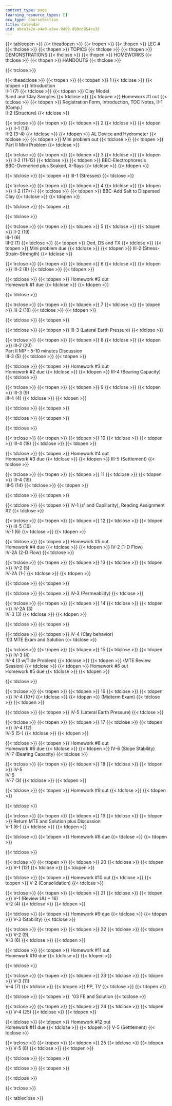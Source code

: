 ```yaml
---
content_type: page
learning_resource_types: []
ocw_type: CourseSection
title: Calendar
uid: abca3a2e-e4e0-a3ee-9499-890cd954ca32
---
```


{{< tableopen >}}
{{< theadopen >}}
{{< tropen >}}
{{< thopen >}}
LEC #
{{< thclose >}}
{{< thopen >}}
TOPICS
{{< thclose >}}
{{< thopen >}}
DEMONSTRATIONS
{{< thclose >}}
{{< thopen >}}
HOMEWORKS
{{< thclose >}}
{{< thopen >}}
HANDOUTS
{{< thclose >}}

{{< trclose >}}

{{< theadclose >}}
{{< tropen >}}
{{< tdopen >}}
1
{{< tdclose >}}
{{< tdopen >}}
Introduction  
II-1 (7)
{{< tdclose >}}
{{< tdopen >}}
Clay Model  
Sand and Clay Samples
{{< tdclose >}}
{{< tdopen >}}
Homework #1 out
{{< tdclose >}}
{{< tdopen >}}
Registration Form, Introduction, TOC Notes, II-1 (Comp.)  
II-2 (Structure)
{{< tdclose >}}

{{< trclose >}}
{{< tropen >}}
{{< tdopen >}}
2
{{< tdclose >}}
{{< tdopen >}}
II-1 (13)  
II-2 (3-4)
{{< tdclose >}}
{{< tdopen >}}
AL Device and Hydrometer
{{< tdclose >}}
{{< tdopen >}}
Mini problem out
{{< tdclose >}}
{{< tdopen >}}
Part II Mini Problem
{{< tdclose >}}

{{< trclose >}}
{{< tropen >}}
{{< tdopen >}}
3
{{< tdclose >}}
{{< tdopen >}}
II-2 (11-12)
{{< tdclose >}}
{{< tdopen >}}
BBC-Electrophoresis  
BBC-Ovendried plus Soaked, X-Rays
{{< tdclose >}}
{{< tdopen >}}

{{< tdclose >}}
{{< tdopen >}}
III-1 (Stresses)
{{< tdclose >}}

{{< trclose >}}
{{< tropen >}}
{{< tdopen >}}
4
{{< tdclose >}}
{{< tdopen >}}
II-2 (17+/-)
{{< tdclose >}}
{{< tdopen >}}
BBC-Add Salt to Dispersed Clay
{{< tdclose >}}
{{< tdopen >}}

{{< tdclose >}}
{{< tdopen >}}

{{< tdclose >}}

{{< trclose >}}
{{< tropen >}}
{{< tdopen >}}
5
{{< tdclose >}}
{{< tdopen >}}
II-2 (19)  
III-1 (6)  
III-2 (1)
{{< tdclose >}}
{{< tdopen >}}
Oed, DS and TX
{{< tdclose >}}
{{< tdopen >}}
Mini problem due
{{< tdclose >}}
{{< tdopen >}}
III-2 (Stress-Strain-Strength)
{{< tdclose >}}

{{< trclose >}}
{{< tropen >}}
{{< tdopen >}}
6
{{< tdclose >}}
{{< tdopen >}}
III-2 (8)
{{< tdclose >}}
{{< tdopen >}}

{{< tdclose >}}
{{< tdopen >}}
Homework #2 out  
Homework #1 due
{{< tdclose >}}
{{< tdopen >}}

{{< tdclose >}}

{{< trclose >}}
{{< tropen >}}
{{< tdopen >}}
7
{{< tdclose >}}
{{< tdopen >}}
III-2 (18)
{{< tdclose >}}
{{< tdopen >}}

{{< tdclose >}}
{{< tdopen >}}

{{< tdclose >}}
{{< tdopen >}}
III-3 (Lateral Earth Pressure)
{{< tdclose >}}

{{< trclose >}}
{{< tropen >}}
{{< tdopen >}}
8
{{< tdclose >}}
{{< tdopen >}}
III-2 (20)  
Part II MP - 5-10 minutes Discussion  
III-3 (5)
{{< tdclose >}}
{{< tdopen >}}

{{< tdclose >}}
{{< tdopen >}}
Homework #3 out  
Homework #2 due
{{< tdclose >}}
{{< tdopen >}}
III-4 (Bearing Capacity)
{{< tdclose >}}

{{< trclose >}}
{{< tropen >}}
{{< tdopen >}}
9
{{< tdclose >}}
{{< tdopen >}}
III-3 (9)  
III-4 (4)
{{< tdclose >}}
{{< tdopen >}}

{{< tdclose >}}
{{< tdopen >}}

{{< tdclose >}}
{{< tdopen >}}

{{< tdclose >}}

{{< trclose >}}
{{< tropen >}}
{{< tdopen >}}
10
{{< tdclose >}}
{{< tdopen >}}
III-4 (18)
{{< tdclose >}}
{{< tdopen >}}

{{< tdclose >}}
{{< tdopen >}}
Homework #4 out  
Homework #3 due
{{< tdclose >}}
{{< tdopen >}}
III-5 (Settlement)
{{< tdclose >}}

{{< trclose >}}
{{< tropen >}}
{{< tdopen >}}
11
{{< tdclose >}}
{{< tdopen >}}
III-4 (19)  
III-5 (14)
{{< tdclose >}}
{{< tdopen >}}

{{< tdclose >}}
{{< tdopen >}}

{{< tdclose >}}
{{< tdopen >}}
IV-1 (s' and Capillarity), Reading Assignment #2
{{< tdclose >}}

{{< trclose >}}
{{< tropen >}}
{{< tdopen >}}
12
{{< tdclose >}}
{{< tdopen >}}
III-5 (16)  
IV-1 (6)
{{< tdclose >}}
{{< tdopen >}}

{{< tdclose >}}
{{< tdopen >}}
Homework #5 out  
Homework #4 due
{{< tdclose >}}
{{< tdopen >}}
IV-2 (1-D Flow)  
IV-2A (2-D Flow)
{{< tdclose >}}

{{< trclose >}}
{{< tropen >}}
{{< tdopen >}}
13
{{< tdclose >}}
{{< tdopen >}}
IV-2 (5)  
IV-2A (1-)
{{< tdclose >}}
{{< tdopen >}}

{{< tdclose >}}
{{< tdopen >}}

{{< tdclose >}}
{{< tdopen >}}
IV-3 (Permeability)
{{< tdclose >}}

{{< trclose >}}
{{< tropen >}}
{{< tdopen >}}
14
{{< tdclose >}}
{{< tdopen >}}
IV-2A (3)  
IV-3 (3)
{{< tdclose >}}
{{< tdopen >}}

{{< tdclose >}}
{{< tdopen >}}

{{< tdclose >}}
{{< tdopen >}}
IV-4 (Clay behavior)  
'03 MTE Exam and Solution
{{< tdclose >}}

{{< trclose >}}
{{< tropen >}}
{{< tdopen >}}
15
{{< tdclose >}}
{{< tdopen >}}
IV-3 (4)  
IV-4 (3 w/Tide Problem)
{{< tdclose >}}
{{< tdopen >}}
(MTE Review Session)
{{< tdclose >}}
{{< tdopen >}}
Homework #6 out  
Homework #5 due
{{< tdclose >}}
{{< tdopen >}}

{{< tdclose >}}

{{< trclose >}}
{{< tropen >}}
{{< tdopen >}}
16
{{< tdclose >}}
{{< tdopen >}}
IV-4 (10+)
{{< tdclose >}}
{{< tdopen >}}
(Midterm Exam)
{{< tdclose >}}
{{< tdopen >}}

{{< tdclose >}}
{{< tdopen >}}
IV-5 (Lateral Earth Pressure)
{{< tdclose >}}

{{< trclose >}}
{{< tropen >}}
{{< tdopen >}}
17
{{< tdclose >}}
{{< tdopen >}}
IV-4 (12)  
IV-5 (5-)
{{< tdclose >}}
{{< tdopen >}}

{{< tdclose >}}
{{< tdopen >}}
Homework #8 out  
Homework #6 due
{{< tdclose >}}
{{< tdopen >}}
IV-6 (Slope Stability)  
IV-7 (Bearing Capacity)
{{< tdclose >}}

{{< trclose >}}
{{< tropen >}}
{{< tdopen >}}
18
{{< tdclose >}}
{{< tdopen >}}
IV-5  
IV-6  
IV-7 (3)
{{< tdclose >}}
{{< tdopen >}}

{{< tdclose >}}
{{< tdopen >}}
Homework #9 out
{{< tdclose >}}
{{< tdopen >}}

{{< tdclose >}}

{{< trclose >}}
{{< tropen >}}
{{< tdopen >}}
19
{{< tdclose >}}
{{< tdopen >}}
Return MTE and Solution plus Discussion  
V-1 (6-)
{{< tdclose >}}
{{< tdopen >}}

{{< tdclose >}}
{{< tdopen >}}
Homework #8 due
{{< tdclose >}}
{{< tdopen >}}

{{< tdclose >}}

{{< trclose >}}
{{< tropen >}}
{{< tdopen >}}
20
{{< tdclose >}}
{{< tdopen >}}
V-1 (12)
{{< tdclose >}}
{{< tdopen >}}

{{< tdclose >}}
{{< tdopen >}}
Homework #10 out
{{< tdclose >}}
{{< tdopen >}}
V-2 (Consolidation)
{{< tdclose >}}

{{< trclose >}}
{{< tropen >}}
{{< tdopen >}}
21
{{< tdclose >}}
{{< tdopen >}}
V-1 (Review UU + 16)  
V-2 (4)
{{< tdclose >}}
{{< tdopen >}}

{{< tdclose >}}
{{< tdopen >}}
Homework #9 due
{{< tdclose >}}
{{< tdopen >}}
V-3 (Stability)
{{< tdclose >}}

{{< trclose >}}
{{< tropen >}}
{{< tdopen >}}
22
{{< tdclose >}}
{{< tdopen >}}
V-2 (9)  
V-3 (6)
{{< tdclose >}}
{{< tdopen >}}

{{< tdclose >}}
{{< tdopen >}}
Homework #11 out  
Homework #10 due
{{< tdclose >}}
{{< tdopen >}}

{{< tdclose >}}

{{< trclose >}}
{{< tropen >}}
{{< tdopen >}}
23
{{< tdclose >}}
{{< tdopen >}}
V-3 (11)  
V-4 (7)
{{< tdclose >}}
{{< tdopen >}}
PP, TV
{{< tdclose >}}
{{< tdopen >}}

{{< tdclose >}}
{{< tdopen >}}
 '03 FE and Solution
{{< tdclose >}}

{{< trclose >}}
{{< tropen >}}
{{< tdopen >}}
24
{{< tdclose >}}
{{< tdopen >}}
V-4 (25)
{{< tdclose >}}
{{< tdopen >}}

{{< tdclose >}}
{{< tdopen >}}
Homework #12 out  
Homework #11 due
{{< tdclose >}}
{{< tdopen >}}
V-5 (Settlement)
{{< tdclose >}}

{{< trclose >}}
{{< tropen >}}
{{< tdopen >}}
25
{{< tdclose >}}
{{< tdopen >}}
V-5 (8)
{{< tdclose >}}
{{< tdopen >}}

{{< tdclose >}}
{{< tdopen >}}

{{< tdclose >}}
{{< tdopen >}}

{{< tdclose >}}

{{< trclose >}}

{{< tableclose >}}
